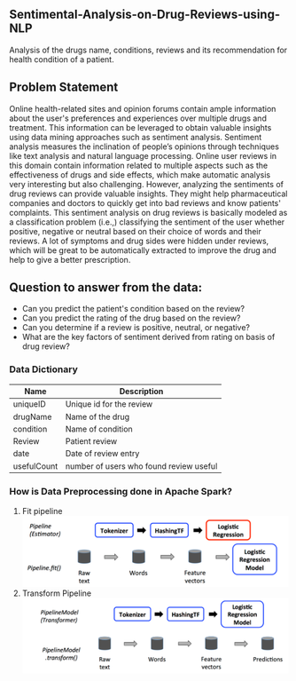 ## Sentimental-Analysis-on-Drug-Reviews-using-NLP
Analysis of the drugs name, conditions, reviews and its recommendation for health condition of a patient.

## Problem Statement



Online health-related sites and opinion forums contain ample information about the user's preferences and experiences over multiple drugs and treatment. This information can be leveraged to obtain valuable insights using data mining approaches such as sentiment analysis. Sentiment analysis measures the inclination of people’s opinions through techniques like text analysis and natural language processing. Online user reviews in this domain contain information related to multiple aspects such as the effectiveness of drugs and side effects, which make automatic analysis very interesting but also challenging. However, analyzing the sentiments of drug reviews can provide valuable insights. They might help pharmaceutical companies and doctors to quickly get into bad reviews and know patients' complaints. This sentiment analysis on drug reviews is basically modeled as a classification problem (i.e.,) classifying the sentiment of the user whether positive, negative or neutral based on their choice of words and their reviews. A lot of symptoms and drug sides were hidden under reviews, which will be great to be automatically extracted to improve the drug and help to give a better prescription.

## Question to answer from the data:
- Can you predict the patient's condition based on the review?
- Can you predict the rating of the drug based on the review?
- Can you determine if a review is positive, neutral, or negative?
- What are the key factors of sentiment derived from rating on basis of drug review?

### Data Dictionary
Name | Description
-----|-------------
uniqueID|Unique id for the review
drugName|Name of the drug
condition|Name of condition
Review|Patient review
date|Date of review entry
usefulCount| number of users who found review useful

### How is Data Preprocessing done in Apache Spark?
1. Fit pipeline
![](Spark_fit.PNG)
2. Transform Pipeline
![](Spark_Transform.PNG)
